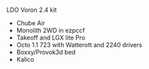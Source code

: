 LDO Voron 2.4 kit
- Chube Air 
- Monolith 2WD in ezpccf
- Takeoff and LGX lite Pro
- Octo 1.1 723 with Watterott and 2240 drivers
- Boxxy/Provok3d bed
- Kalico

